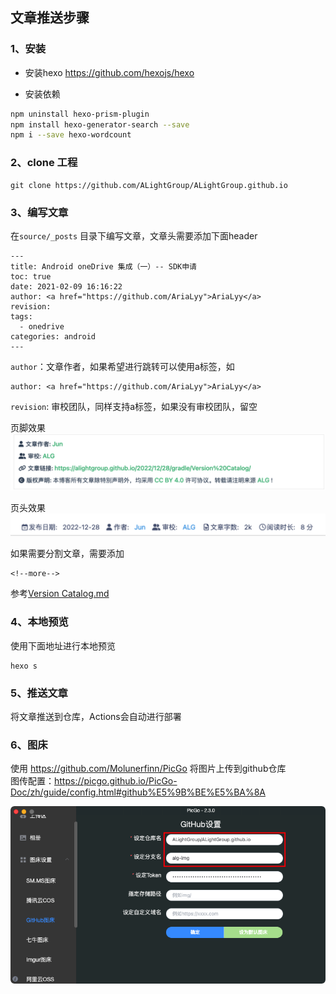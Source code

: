 ## 文章推送步骤

### 1、安装

* 安装hexo
https://github.com/hexojs/hexo

* 安装依赖
```sh
npm uninstall hexo-prism-plugin
npm install hexo-generator-search --save
npm i --save hexo-wordcount
```

### 2、clone 工程
```
git clone https://github.com/ALightGroup/ALightGroup.github.io
```

### 3、编写文章
在`source/_posts` 目录下编写文章，文章头需要添加下面header
```
---
title: Android oneDrive 集成（一）-- SDK申请
toc: true
date: 2021-02-09 16:16:22
author: <a href="https://github.com/AriaLyy">AriaLyy</a>   
revision: 
tags: 
  - onedrive
categories: android
---
```

`author`：文章作者，如果希望进行跳转可以使用a标签，如
```
author: <a href="https://github.com/AriaLyy">AriaLyy</a>
```

`revision`: 审校团队，同样支持a标签，如果没有审校团队，留空

页脚效果
![](https://raw.githubusercontent.com/ALightGroup/ALightGroup.github.io/alg-img/20230105175124.png)

页头效果
![](https://raw.githubusercontent.com/ALightGroup/ALightGroup.github.io/alg-img/20230105175155.png)

如果需要分割文章，需要添加
```
<!--more-->
```

参考[Version Catalog.md](https://github.com/ALightGroup/ALightGroup.github.io/blob/main/source/_posts/gradle/Version%20Catalog.md)


### 4、本地预览
使用下面地址进行本地预览
```
hexo s
```


### 5、推送文章
将文章推送到仓库，Actions会自动进行部署


### 6、图床
使用 https://github.com/Molunerfinn/PicGo 将图片上传到github仓库 </br>
图传配置：https://picgo.github.io/PicGo-Doc/zh/guide/config.html#github%E5%9B%BE%E5%BA%8A

![](https://raw.githubusercontent.com/ALightGroup/ALightGroup.github.io/alg-img/20221228212653.png)














